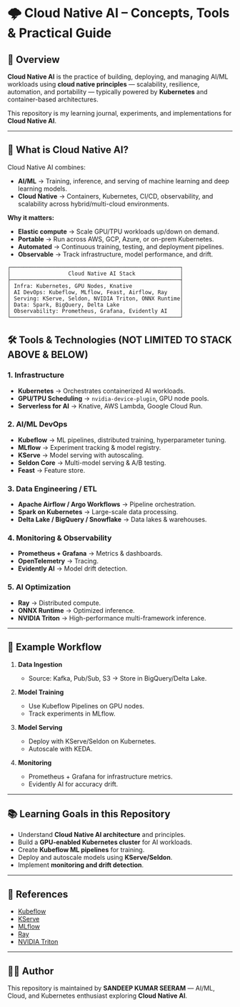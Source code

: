# 🌩️ Cloud Native AI – Concepts, Tools & Practical Guide

## 📌 Overview
**Cloud Native AI** is the practice of building, deploying, and managing AI/ML workloads using **cloud native principles** — scalability, resilience, automation, and portability — typically powered by **Kubernetes** and container-based architectures.

This repository is my learning journal, experiments, and implementations for **Cloud Native AI**.

---

## 🚀 What is Cloud Native AI?

Cloud Native AI combines:
- **AI/ML** → Training, inference, and serving of machine learning and deep learning models.
- **Cloud Native** → Containers, Kubernetes, CI/CD, observability, and scalability across hybrid/multi-cloud environments.

**Why it matters:**
- **Elastic compute** → Scale GPU/TPU workloads up/down on demand.
- **Portable** → Run across AWS, GCP, Azure, or on-prem Kubernetes.
- **Automated** → Continuous training, testing, and deployment pipelines.
- **Observable** → Track infrastructure, model performance, and drift.

```
┌─────────────────────────────────────────────────────┐
│                  Cloud Native AI Stack              │
├─────────────────────────────────────────────────────┤
│ Infra: Kubernetes, GPU Nodes, Knative               │
│ AI DevOps: Kubeflow, MLflow, Feast, Airflow, Ray    │
│ Serving: KServe, Seldon, NVIDIA Triton, ONNX Runtime│
│ Data: Spark, BigQuery, Delta Lake                   │
│ Observability: Prometheus, Grafana, Evidently AI    │
└─────────────────────────────────────────────────────┘
```
## 🛠️ Tools & Technologies (NOT LIMITED TO STACK ABOVE & BELOW)

### **1. Infrastructure**
- **Kubernetes** → Orchestrates containerized AI workloads.
- **GPU/TPU Scheduling** → `nvidia-device-plugin`, GPU node pools.
- **Serverless for AI** → Knative, AWS Lambda, Google Cloud Run.

### **2. AI/ML DevOps**
- **Kubeflow** → ML pipelines, distributed training, hyperparameter tuning.
- **MLflow** → Experiment tracking & model registry.
- **KServe** → Model serving with autoscaling.
- **Seldon Core** → Multi-model serving & A/B testing.
- **Feast** → Feature store.

### **3. Data Engineering / ETL**
- **Apache Airflow / Argo Workflows** → Pipeline orchestration.
- **Spark on Kubernetes** → Large-scale data processing.
- **Delta Lake / BigQuery / Snowflake** → Data lakes & warehouses.

### **4. Monitoring & Observability**
- **Prometheus + Grafana** → Metrics & dashboards.
- **OpenTelemetry** → Tracing.
- **Evidently AI** → Model drift detection.

### **5. AI Optimization**
- **Ray** → Distributed compute.
- **ONNX Runtime** → Optimized inference.
- **NVIDIA Triton** → High-performance multi-framework inference.

---

## 🔄 Example Workflow

1. **Data Ingestion**
   - Source: Kafka, Pub/Sub, S3 → Store in BigQuery/Delta Lake.

2. **Model Training**
   - Use Kubeflow Pipelines on GPU nodes.
   - Track experiments in MLflow.

3. **Model Serving**
   - Deploy with KServe/Seldon on Kubernetes.
   - Autoscale with KEDA.

4. **Monitoring**
   - Prometheus + Grafana for infrastructure metrics.
   - Evidently AI for accuracy drift.

---

## 📚 Learning Goals in this Repository
- Understand **Cloud Native AI architecture** and principles.
- Build a **GPU-enabled Kubernetes cluster** for AI workloads.
- Create **Kubeflow ML pipelines** for training.
- Deploy and autoscale models using **KServe/Seldon**.
- Implement **monitoring and drift detection**.

---

## 📖 References
- [Kubeflow](https://www.kubeflow.org/)
- [KServe](https://kserve.github.io/website/)
- [MLflow](https://mlflow.org/)
- [Ray](https://www.ray.io/)
- [NVIDIA Triton](https://developer.nvidia.com/nvidia-triton-inference-server)

---

## 🧑‍💻 Author
This repository is maintained by **SANDEEP KUMAR SEERAM** — AI/ML, Cloud, and Kubernetes enthusiast exploring **Cloud Native AI**.

